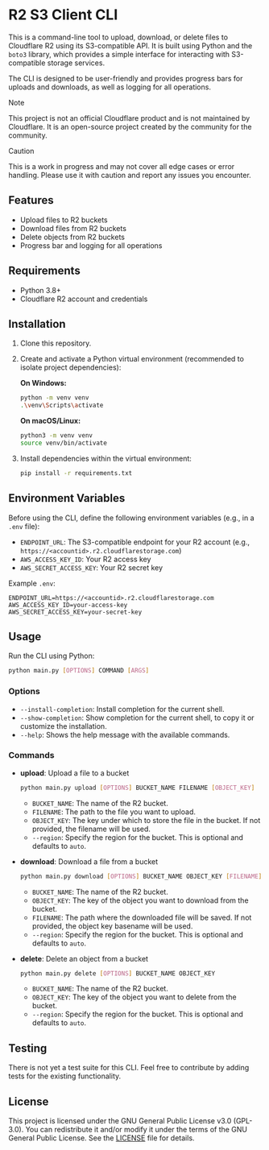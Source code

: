 # R2 S3 Client CLI

This is a command-line tool to upload, download, or delete files to Cloudflare R2 using its S3-compatible API. It is built using Python and the `boto3` library, which provides a simple interface for interacting with S3-compatible storage services.

The CLI is designed to be user-friendly and provides progress bars for uploads and downloads, as well as logging for all operations.

> [!NOTE]
> This project is not an official Cloudflare product and is not maintained by Cloudflare. It is an open-source project created by the community for the community.

> [!CAUTION]
> This is a work in progress and may not cover all edge cases or error handling. Please use it with caution and report any issues you encounter.

## Features

- Upload files to R2 buckets
- Download files from R2 buckets
- Delete objects from R2 buckets
- Progress bar and logging for all operations

## Requirements

- Python 3.8+
- Cloudflare R2 account and credentials

## Installation

1. Clone this repository.
2. Create and activate a Python virtual environment (recommended to isolate project dependencies):

    **On Windows:**

    ```bash
    python -m venv venv
    .\venv\Scripts\activate
    ```

    **On macOS/Linux:**

    ```bash
    python3 -m venv venv
    source venv/bin/activate
    ```

3. Install dependencies within the virtual environment:

    ```bash
    pip install -r requirements.txt
    ```

## Environment Variables

Before using the CLI, define the following environment variables (e.g., in a `.env` file):

- `ENDPOINT_URL`: The S3-compatible endpoint for your R2 account (e.g., `https://<accountid>.r2.cloudflarestorage.com`)
- `AWS_ACCESS_KEY_ID`: Your R2 access key
- `AWS_SECRET_ACCESS_KEY`: Your R2 secret key

Example `.env`:

```env
ENDPOINT_URL=https://<accountid>.r2.cloudflarestorage.com
AWS_ACCESS_KEY_ID=your-access-key
AWS_SECRET_ACCESS_KEY=your-secret-key
```

## Usage

Run the CLI using Python:

```bash
python main.py [OPTIONS] COMMAND [ARGS]
```

### Options

- `--install-completion`: Install completion for the current shell.
- `--show-completion`: Show completion for the current shell, to copy it or customize the installation.
- `--help`: Shows the help message with the available commands.

### Commands

- **upload**: Upload a file to a bucket

    ```bash
    python main.py upload [OPTIONS] BUCKET_NAME FILENAME [OBJECT_KEY]
    ```

  - `BUCKET_NAME`: The name of the R2 bucket.
  - `FILENAME`: The path to the file you want to upload.
  - `OBJECT_KEY`: The key under which to store the file in the bucket. If not provided, the filename will be used.
  - `--region`: Specify the region for the bucket. This is optional and defaults to `auto`.

- **download**: Download a file from a bucket

    ```bash
    python main.py download [OPTIONS] BUCKET_NAME OBJECT_KEY [FILENAME]
    ```

  - `BUCKET_NAME`: The name of the R2 bucket.
  - `OBJECT_KEY`: The key of the object you want to download from the bucket.
  - `FILENAME`: The path where the downloaded file will be saved. If not provided, the object key basename will be used.
  - `--region`: Specify the region for the bucket. This is optional and defaults to `auto`.

- **delete**: Delete an object from a bucket

    ```bash
    python main.py delete [OPTIONS] BUCKET_NAME OBJECT_KEY
    ```

  - `BUCKET_NAME`: The name of the R2 bucket.
  - `OBJECT_KEY`: The key of the object you want to delete from the bucket.
  - `--region`: Specify the region for the bucket. This is optional and defaults to `auto`.

## Testing

There is not yet a test suite for this CLI. Feel free to contribute by adding tests for the existing functionality.

## License

This project is licensed under the GNU General Public License v3.0 (GPL-3.0). You can redistribute it and/or modify it under the terms of the GNU General Public License. See the [LICENSE](LICENSE) file for details.
